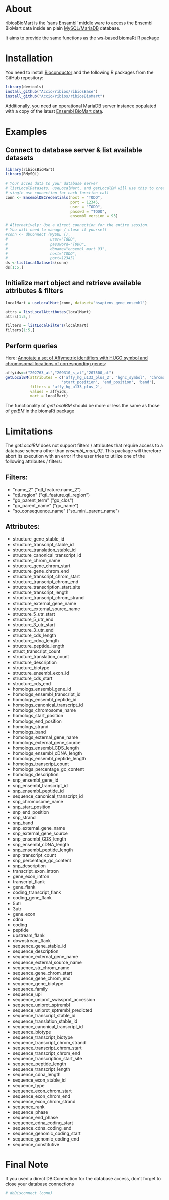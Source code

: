 About
=====

ribiosBioMart is the 'sans Ensambl' middle ware to access the Ensembl BioMart data inside an plain [MySQL/MariaDB](https://mariadb.org/) database.

It aims to provide the same functions as the [ws-based](https://en.wikipedia.org/wiki/Web_service) [biomaRt](https://bioconductor.org/packages/release/bioc/html/biomaRt.html) R package

Installation
============

You need to install [Bioconductor](https://www.bioconductor.org/install/) and the following R packages from the GitHub repository:

``` r
library(devtools)
install_github("Accio/ribios/ribiosBase")
install_github("Accio/ribios/ribiosBioMart")
```

Additionally, you need an operational MariaDB server instance populated with a copy of the latest [Ensembl BioMart data](ftp://ftp.ensembl.org/pub/release-92/mysql/).

Examples
========

Connect to database server & list available datasets
----------------------------------------------------

``` r
library(ribiosBioMart)
library(RMySQL)

# Your acces data to your database server
# listLocalDatasets, useLocalMart, and getLocalBM will use this to create a 
# single-use connection for each function call
conn <- EnsemblDBCredentials(host = "TODO",
                             port = 12345,
                             user = "TODO",
                             passwd = "TODO",
                             ensembl_version = 93)

# Alternatively: Use a direct connection for the entire session.
# You will need to manage / close it yourself
#conn <- dbConnect (MySQL (), 
#                   user="TODO", 
#                   password="TODO",
#                   dbname="ensembl_mart_93", 
#                   host="TODO", 
#                   port=12345)
ds <-listLocalDatasets(conn)
ds[1:5,]
```

Initialize mart object and retrieve available attributes & filters
------------------------------------------------------------------

``` r
localMart = useLocalMart(conn, dataset="hsapiens_gene_ensembl")

attrs = listLocalAttributes(localMart)
attrs[1:5,]

filters = listLocalFilters(localMart)
filters[1:5,]
```

Perform queries
---------------

Here: [Annotate a set of Affymetrix identifiers with HUGO symbol and chromosomal locations of corresponding genes](https://www.bioconductor.org/packages/devel/bioc/vignettes/biomaRt/inst/doc/biomaRt.html):

``` r
affyids=c("202763_at","209310_s_at","207500_at")
getLocalBM(attributes = c('affy_hg_u133_plus_2', 'hgnc_symbol', 'chromosome_name',
                         'start_position', 'end_position', 'band'),
           filters = 'affy_hg_u133_plus_2', 
           values = affyids, 
           mart = localMart)
```

The functionality of *getLocalBM* should be more or less the same as those of *getBM* in the biomaRt package

Limitations
===========

The *getLocalBM* does not support filters / attributes that require access to a database schema other than *ensembl\_mart\_92*. This package will therefore abort its execution with an error if the user tries to utilize one of the following attributes / filters:

Filters:
--------

-   "name\_2" ("qtl\_feature.name\_2")
-   "qtl\_region" ("qtl\_feature.qtl\_region")
-   "go\_parent\_term" ("go\_clos")
-   "go\_parent\_name" ("go\_name")
-   "so\_consequence\_name" ("so\_mini\_parent\_name")

Attributes:
-----------

-   structure\_gene\_stable\_id
-   structure\_transcript\_stable\_id
-   structure\_translation\_stable\_id
-   structure\_canonical\_transcript\_id
-   structure\_chrom\_name
-   structure\_gene\_chrom\_start
-   structure\_gene\_chrom\_end
-   structure\_transcript\_chrom\_start
-   structure\_transcript\_chrom\_end
-   structure\_transcription\_start\_site
-   structure\_transcript\_length
-   structure\_transcript\_chrom\_strand
-   structure\_external\_gene\_name
-   structure\_external\_source\_name
-   structure\_5\_utr\_start
-   structure\_5\_utr\_end
-   structure\_3\_utr\_start
-   structure\_3\_utr\_end
-   structure\_cds\_length
-   structure\_cdna\_length
-   structure\_peptide\_length
-   struct\_transcript\_count
-   structure\_translation\_count
-   structure\_description
-   structure\_biotype
-   structure\_ensembl\_exon\_id
-   structure\_cds\_start
-   structure\_cds\_end
-   homologs\_ensembl\_gene\_id
-   homologs\_ensembl\_transcript\_id
-   homologs\_ensembl\_peptide\_id
-   homologs\_canonical\_transcript\_id
-   homologs\_chromosome\_name
-   homologs\_start\_position
-   homologs\_end\_position
-   homologs\_strand
-   homologs\_band
-   homologs\_external\_gene\_name
-   homologs\_external\_gene\_source
-   homologs\_ensembl\_CDS\_length
-   homologs\_ensembl\_cDNA\_length
-   homologs\_ensembl\_peptide\_length
-   homologs\_transcript\_count
-   homologs\_percentage\_gc\_content
-   homologs\_description
-   snp\_ensembl\_gene\_id
-   snp\_ensembl\_transcript\_id
-   snp\_ensembl\_peptide\_id
-   sequence\_canonical\_transcript\_id
-   snp\_chromosome\_name
-   snp\_start\_position
-   snp\_end\_position
-   snp\_strand
-   snp\_band
-   snp\_external\_gene\_name
-   snp\_external\_gene\_source
-   snp\_ensembl\_CDS\_length
-   snp\_ensembl\_cDNA\_length
-   snp\_ensembl\_peptide\_length
-   snp\_transcript\_count
-   snp\_percentage\_gc\_content
-   snp\_description
-   transcript\_exon\_intron
-   gene\_exon\_intron
-   transcript\_flank
-   gene\_flank
-   coding\_transcript\_flank
-   coding\_gene\_flank
-   5utr
-   3utr
-   gene\_exon
-   cdna
-   coding
-   peptide
-   upstream\_flank
-   downstream\_flank
-   sequence\_gene\_stable\_id
-   sequence\_description
-   sequence\_external\_gene\_name
-   sequence\_external\_source\_name
-   sequence\_str\_chrom\_name
-   sequence\_gene\_chrom\_start
-   sequence\_gene\_chrom\_end
-   sequence\_gene\_biotype
-   sequence\_family
-   sequence\_upi
-   sequence\_uniprot\_swissprot\_accession
-   sequence\_uniprot\_sptrembl
-   sequence\_uniprot\_sptrembl\_predicted
-   sequence\_transcript\_stable\_id
-   sequence\_translation\_stable\_id
-   sequence\_canonical\_transcript\_id
-   sequence\_biotype
-   sequence\_transcript\_biotype
-   sequence\_transcript\_chrom\_strand
-   sequence\_transcript\_chrom\_start
-   sequence\_transcript\_chrom\_end
-   sequence\_transcription\_start\_site
-   sequence\_peptide\_length
-   sequence\_transcript\_length
-   sequence\_cdna\_length
-   sequence\_exon\_stable\_id
-   sequence\_type
-   sequence\_exon\_chrom\_start
-   sequence\_exon\_chrom\_end
-   sequence\_exon\_chrom\_strand
-   sequence\_rank
-   sequence\_phase
-   sequence\_end\_phase
-   sequence\_cdna\_coding\_start
-   sequence\_cdna\_coding\_end
-   sequence\_genomic\_coding\_start
-   sequence\_genomic\_coding\_end
-   sequence\_constitutive

Final Note
==========

If you used a direct DBIConnection for the database access, don't forget to close your database connections

``` r
# dbDisconnect (conn)
```

